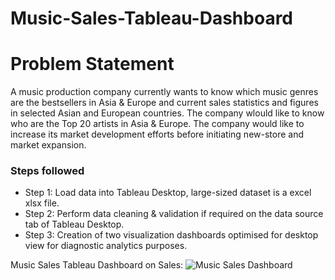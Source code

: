 # Music-Sales-Tableau-Dashboard

# Problem Statement 

A music production company currently wants to know which music genres are the bestsellers in Asia & Europe and current sales statistics and figures in selected Asian and European countries. The company wlould like to know who are the Top 20 artists in Asia & Europe. The company would like to increase its market development efforts before initiating new-store and market expansion.

### Steps followed 

- Step 1: Load data into Tableau Desktop, large-sized dataset is a excel xlsx file.
- Step 2: Perform data cleaning & validation if required on the data source tab of Tableau Desktop.
- Step 3: Creation of two visualization dashboards optimised for desktop view for diagnostic analytics purposes.

Music Sales Tableau Dashboard on Sales:
![Music Sales Dashboard](https://github.com/user-attachments/assets/b26dfe6a-c69f-421f-b381-8a4975e51b42)
